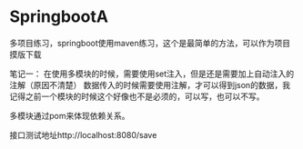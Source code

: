 # SpringbootA
多项目练习，springboot使用maven练习，这个是最简单的方法，可以作为项目摸版下载


笔记一：
在使用多模块的时候，需要使用set注入，但是还是需要加上自动注入的注解（原因不清楚）
数据传入的时候需要使用注解，才可以得到json的数据，我记得之前一个模块的时候这个好像也不是必须的，可以写，也可以不写。

多模块通过pom来体现依赖关系。

接口测试地址http://localhost:8080/save
